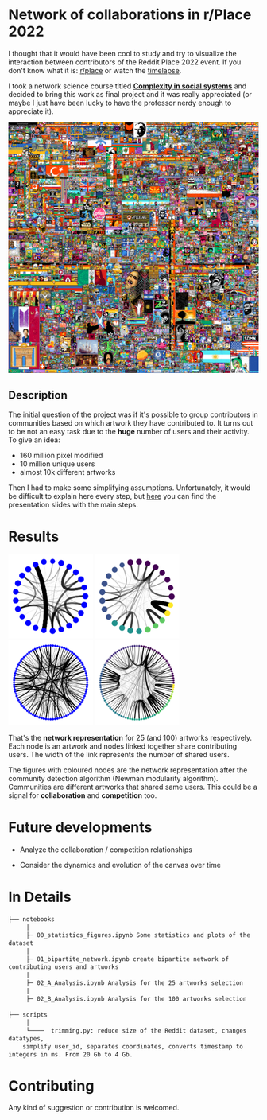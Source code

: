 # Network of collaborations in r/Place 2022
I thought that it would have been cool to study and try to visualize the interaction between contributors of the Reddit Place 2022 event. If you don't know what it is: [r/place](https://www.reddit.com/r/place/) or watch the [timelapse](https://www.youtube.com/watch?v=K5O3UgLG2Jw).

I took a network science course titled **[Complexity in social systems](https://fisica-sc.campusnet.unito.it/do/corsi.pl/Show?_id=4ef1)** and decided to bring this work as final project and it was really appreciated (or maybe I just have been lucky to have the professor nerdy enough to appreciate it).

![plot](assets/img/pic.png)


## Description
The initial question of the project was if it's possible to group contributors in communities based on which artwork they have contributed to.
It turns out to be not an easy task due to the **huge** number of users and their activity. To give an idea:
- 160 million pixel modified
- 10 million unique users
- almost 10k different artworks

Then I had to make some simplifying assumptions. Unfortunately, it would be difficult to explain here every step, but [here](https://github.com/pietro-sillano/r-place-Network-Analysis/blob/main/docs/Reddit_place_ENG.pdf) you can find the presentation slides with the main steps.

# Results
<img src = "assets/plot/projections/arts_weighted.png" width ="170" /> <img src = "assets/plot/projections_communities/arts_weighted.png" width ="170" /> <img src = "assets/plot/projections/arts_weighted_100_2nd.png" width ="170" /> <img src = "assets/plot/projections_communities/arts_weighted_100_2nd.png" width ="170" />

That's the **network representation** for 25 (and 100) artworks respectively. Each node is an artwork and nodes linked together share contributing users. The width of the link represents the number of shared users.

The figures with coloured nodes are the network representation after the community detection algorithm (Newman modularity algorithm). Communities are different artworks that shared same users. This could be a signal for **collaboration** and **competition** too.

# Future developments
- Analyze the collaboration / competition relationships

- Consider the dynamics and evolution of the canvas over time

# In Details
```
├── notebooks
     |
     ├─ 00_statistics_figures.ipynb Some statistics and plots of the dataset
     |
     ├─ 01_bipartite_network.ipynb create bipartite network of contributing users and artworks
     |
     ├─ 02_A_Analysis.ipynb Analysis for the 25 artworks selection
     |
     ├─ 02_B_Analysis.ipynb Analysis for the 100 artworks selection

├── scripts
     │
     └────  trimming.py: reduce size of the Reddit dataset, changes datatypes,
    simplify user_id, separates coordinates, converts timestamp to integers in ms. From 20 Gb to 4 Gb.
```



# Contributing
Any kind of suggestion or contribution is welcomed.
